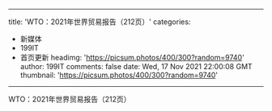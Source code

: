 
---
title: 'WTO：2021年世界贸易报告（212页）'
categories: 
 - 新媒体
 - 199IT
 - 首页更新
headimg: 'https://picsum.photos/400/300?random=9740'
author: 199IT
comments: false
date: Wed, 17 Nov 2021 22:00:08 GMT
thumbnail: 'https://picsum.photos/400/300?random=9740'
---

<div>   
WTO：2021年世界贸易报告（212页）  
</div>
            